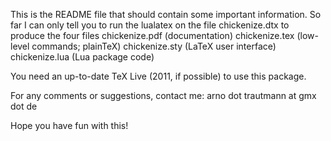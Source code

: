 This is the README file that should contain some important information. So far I can only tell you to run the lualatex on the file chickenize.dtx to produce the four files
  chickenize.pdf  (documentation)
  chickenize.tex  (low-level commands; plainTeX)
  chickenize.sty  (LaTeX user interface)
  chickenize.lua  (Lua package code)

You need an up-to-date TeX Live (2011, if possible) to use this package.

For any comments or suggestions, contact me:
arno dot trautmann at gmx dot de

Hope you have fun with this!
